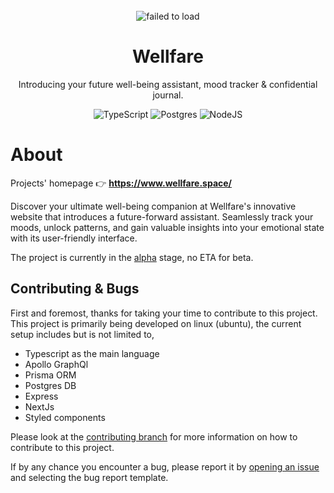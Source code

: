 <div align="center">
<br>
<img src="https://cdn.discordapp.com/attachments/859840791824039936/1121124034172702750/wellfare-logo_50.png" alt="failed to load">
<h1>Wellfare</h1>
<p>Introducing your future well-being assistant, mood tracker & confidential journal.</p>


![TypeScript](https://img.shields.io/badge/typescript-%23007ACC.svg?style=for-the-badge&logo=typescript&logoColor=white)
![Postgres](https://img.shields.io/badge/postgres-%23316192.svg?style=for-the-badge&logo=postgresql&logoColor=white)
![NodeJS](https://img.shields.io/badge/node.js-6DA55F?style=for-the-badge&logo=node.js&logoColor=white)

</div>

<h1>About</h1>

Projects' homepage 👉 **https://www.wellfare.space/**

Discover your ultimate well-being companion at Wellfare's innovative website 
that introduces a future-forward assistant. Seamlessly track your moods, unlock patterns, and 
gain valuable insights into your emotional state with its user-friendly interface. 

The project is currently in the <u>alpha</u> stage, no ETA for beta.

<h2>Contributing & Bugs</h2>
First and foremost, thanks for taking your time to contribute to this project. This project is primarily being developed on linux (ubuntu), the current setup includes but is not limited to,

* Typescript as the main language
* Apollo GraphQl
* Prisma ORM
* Postgres DB
* Express
* NextJs
* Styled components

Please look at the [contributing branch](https://github.com/wellfarees/wellfare/tree/contributions) for more information on how to contribute to this project.

If by any chance you encounter a bug, please report it by [opening an issue](https://github.com/wellfarees/wellfare/issues/new/choose) and selecting the bug report template.
